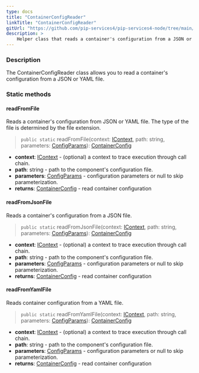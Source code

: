 ```yaml
---
type: docs
title: "ContainerConfigReader"
linkTitle: "ContainerConfigReader"
gitUrl: "https://github.com/pip-services4/pip-services4-node/tree/main/pip-services4-container-node"
description: >
    Helper class that reads a container's configuration from a JSON or YAML file.
---
```


### Description

The ContainerConfigReader class allows you to read a container's configuration from a JSON or YAML file.

### Static methods

#### readFromFile
Reads a container's configuration from JSON or YAML file.
The type of the file is determined by the file extension.

> `public static` readFromFile(context: [IContext](../../../components/context/icontext), path: string, parameters: [ConfigParams](../../../components/config/config_params)): [ContainerConfig](../container_config)

- **context**: [IContext](../../../components/context/icontext) - (optional) a context to trace execution through call chain.
- **path**: string - path to the component's configuration file.
- **parameters**: [ConfigParams](../../../components/config/config_params) - configuration parameters or null to skip parameterization.
- **returns**: [ContainerConfig](../container_config) - read container configuration


#### readFromJsonFile
Reads a container's configuration from a JSON file.

> `public static` readFromJsonFile(context: [IContext](../../../components/context/icontext), path: string, parameters: [ConfigParams](../../../components/config/config_params)): [ContainerConfig](../container_config)

- **context**: [IContext](../../../components/context/icontext) - (optional) a context to trace execution through call chain.
- **path**: string - path to the component's configuration file.
- **parameters**: [ConfigParams](../../../components/config/config_params) - configuration parameters or null to skip parameterization.
- **returns**: [ContainerConfig](../container_config) - read container configuration


#### readFromYamlFile
Reads container configuration from a YAML file.

> `public static` readFromYamlFile(context: [IContext](../../../components/context/icontext), path: string, parameters: [ConfigParams](../../../components/config/config_params)): [ContainerConfig](../container_config)

- **context**: [IContext](../../../components/context/icontext) - (optional) a context to trace execution through call chain.
- **path**: string - path to the component's configuration file.
- **parameters**: [ConfigParams](../../../components/config/config_params) - configuration parameters or null to skip parameterization.
- **returns**: [ContainerConfig](../container_config) - read container configuration
